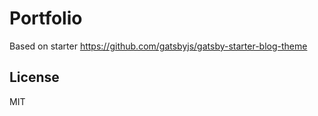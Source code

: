 # Portfolio

Based on starter https://github.com/gatsbyjs/gatsby-starter-blog-theme

## License

MIT
